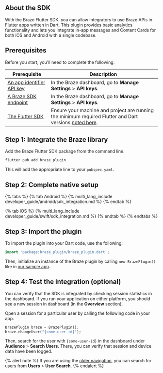 ## About the SDK

With the Braze Flutter SDK, you can allow integrators to use Braze APIs in [Flutter apps](https://flutter.dev/) written in Dart. This plugin provides basic analytics functionality and lets you integrate in-app messages and Content Cards for both iOS and Android with a single codebase.

## Prerequisites

Before you start, you'll need to complete the following:

|Prerequisite|Description|
|------------|-----------|
| [An app identifier API key]({{site.baseurl}}/api/identifier_types/)|In the Braze dashboard, go to **Manage Settings** > **API keys**.|
| [A Braze SDK endpoint]({{site.baseurl}}/api/basics/#endpoints)| In the Braze dashboard, go to **Manage Settings** > **API keys**.|
| [The Flutter SDK](https://docs.flutter.dev/get-started/install)|Ensure your machine and project are running the minimum required Flutter and Dart versions [noted here](https://github.com/braze-inc/braze-flutter-sdk#readme).|

## Step 1: Integrate the Braze library

Add the Braze Flutter SDK package from the command line.

```bash
flutter pub add braze_plugin
```

This will add the appropriate line to your `pubspec.yaml`.

## Step 2: Complete native setup

{% tabs %}
{% tab Android %}
{% multi_lang_include developer_guide/android/sdk_integration.md %}
{% endtab %}

{% tab iOS %}
{% multi_lang_include developer_guide/swift/sdk_integration.md %}
{% endtab %}
{% endtabs %}

## Step 3: Import the plugin

To import the plugin into your Dart code, use the following:

```dart
import 'package:braze_plugin/braze_plugin.dart';
```

Then, initialize an instance of the Braze plugin by calling `new BrazePlugin()` like in [our sample app](https://github.com/braze-inc/braze-flutter-sdk/blob/master/example/lib/main.dart).

## Step 4: Test the integration (optional)

You can verify that the SDK is integrated by checking session statistics in the dashboard. If you run your application on either platform, you should see a new session in dashboard (in the **Overview** section).

Open a session for a particular user by calling the following code in your app.

```dart
BrazePlugin braze = BrazePlugin();
braze.changeUser("{some-user-id}");
```

Then, search for the user with `{some-user-id}` in the dashboard under **Audience** > **Search Users**. There, you can verify that session and device data have been logged.

{% alert note %}
If you are using the [older navigation]({{site.baseurl}}/navigation), you can search for users from **Users** > **User Search**.
{% endalert %}
